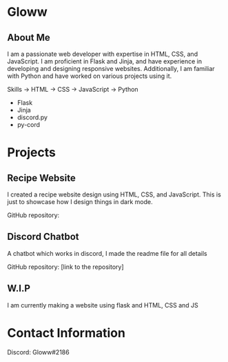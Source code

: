 <h1>Gloww</h1>
<h2>About Me</h2>
I am a passionate web developer with expertise in HTML, CSS, and JavaScript. I am proficient in Flask and Jinja, and have experience in developing and designing responsive websites. Additionally, I am familiar with Python and have worked on various projects using it.

Skills
-> HTML
-> CSS
-> JavaScript
-> Python
   - Flask
   - Jinja
   - discord.py
   - py-cord

<h1>Projects</h1>
<h2>Recipe Website</h2>
I created a recipe website design using HTML, CSS, and JavaScript. This is just to showcase how I design things in dark mode.

GitHub repository: 

<h2>Discord Chatbot</h2>
A chatbot which works in discord, I made the readme file for all details

GitHub repository: [link to the repository]

<h2>W.I.P</h2>
I am currently making a website using flask and HTML, CSS and JS

<h1>Contact Information</h1>

Discord: Gloww#2186
